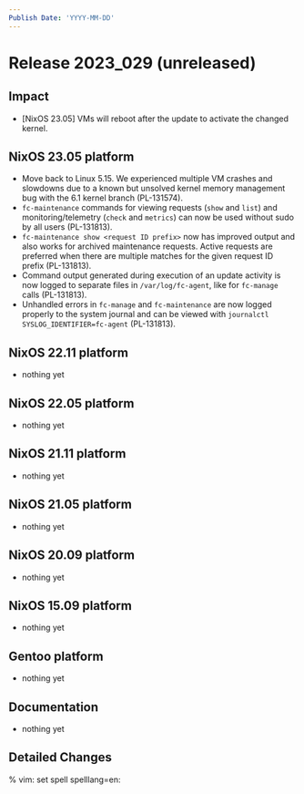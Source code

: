 ```yaml
---
Publish Date: 'YYYY-MM-DD'
---
```


# Release 2023_029 (unreleased)

## Impact

- \[NixOS 23.05\] VMs will reboot after the update to activate the changed kernel.

## NixOS 23.05 platform

- Move back to Linux 5.15. We experienced multiple VM crashes and slowdowns
  due to a known but unsolved kernel memory management bug with the 6.1
  kernel branch (PL-131574).
- `fc-maintenance` commands for viewing requests (`show` and `list`) and
  monitoring/telemetry (`check` and `metrics`) can now be used without sudo
  by all users (PL-131813).
- `fc-maintenance show <request ID prefix>` now has improved output and also
  works for archived maintenance requests. Active requests are preferred
  when there are multiple matches for the given request ID prefix (PL-131813).
- Command output generated during execution of an update activity is now
  logged to separate files in `/var/log/fc-agent`, like for `fc-manage`
  calls (PL-131813).
- Unhandled errors in `fc-manage` and `fc-maintenance` are now logged properly
  to the system journal and can be viewed with `journalctl
  SYSLOG_IDENTIFIER=fc-agent` (PL-131813).

## NixOS 22.11 platform

- nothing yet

## NixOS 22.05 platform

- nothing yet

## NixOS 21.11 platform

- nothing yet

## NixOS 21.05 platform

- nothing yet

## NixOS 20.09 platform

- nothing yet

## NixOS 15.09 platform

- nothing yet

## Gentoo platform

- nothing yet

## Documentation

- nothing yet

## Detailed Changes

% vim: set spell spelllang=en:
